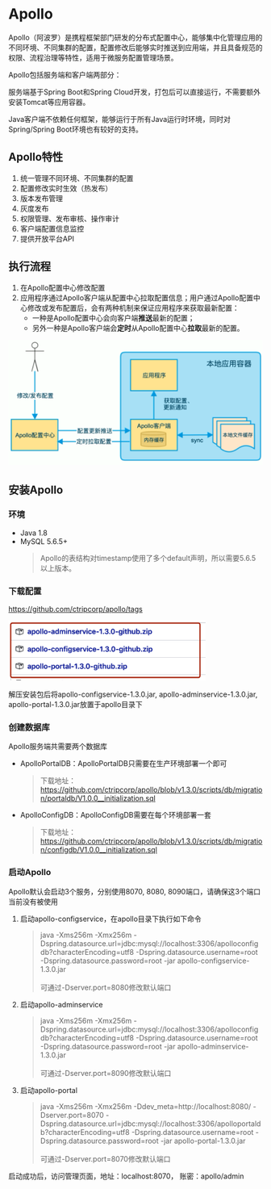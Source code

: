 # Apollo
Apollo（阿波罗）是携程框架部门研发的分布式配置中心，能够集中化管理应用的不同环境、不同集群的配置，配置修改后能够实时推送到应用端，并且具备规范的权限、流程治理等特性，适用于微服务配置管理场景。

Apollo包括服务端和客户端两部分：

服务端基于Spring Boot和Spring Cloud开发，打包后可以直接运行，不需要额外安装Tomcat等应用容器。

Java客户端不依赖任何框架，能够运行于所有Java运行时环境，同时对Spring/Spring Boot环境也有较好的支持。


## Apollo特性
1. 统一管理不同环境、不同集群的配置
2. 配置修改实时生效（热发布）
3. 版本发布管理
4. 灰度发布
5. 权限管理、发布审核、操作审计
6. 客户端配置信息监控
7. 提供开放平台API


## 执行流程
1. 在Apollo配置中心修改配置
2. 应用程序通过Apollo客户端从配置中心拉取配置信息；用户通过Apollo配置中心修改或发布配置后，会有两种机制来保证应用程序来获取最新配置：
    * 一种是Apollo配置中心会向客户端**推送**最新的配置；
    * 另外一种是Apollo客户端会**定时**从Apollo配置中心**拉取**最新的配置。

![apollo执行流程](./img/执行流程.png "apollo执行流程")


## 安装Apollo
### 环境
* Java 1.8
* MySQL 5.6.5+ 
    > Apollo的表结构对timestamp使用了多个default声明，所以需要5.6.5以上版本。
    
### 下载配置
https://github.com/ctripcorp/apollo/tags

![version](./img/version.png "version")

解压安装包后将apollo-configservice-1.3.0.jar, apollo-adminservice-1.3.0.jar, apollo-portal-1.3.0.jar放置于apollo目录下

### 创建数据库
Apollo服务端共需要两个数据库
* ApolloPortalDB：ApolloPortalDB只需要在生产环境部署一个即可
    > 下载地址：https://github.com/ctripcorp/apollo/blob/v1.3.0/scripts/db/migration/portaldb/V1.0.0__initialization.sql
* ApolloConfigDB：ApolloConfigDB需要在每个环境部署一套
    > 下载地址：https://github.com/ctripcorp/apollo/blob/v1.3.0/scripts/db/migration/configdb/V1.0.0__initialization.sql

### 启动Apollo
Apollo默认会启动3个服务，分别使用8070, 8080, 8090端口，请确保这3个端口当前没有被使用
1. 启动apollo-configservice，在apollo目录下执行如下命令
    > java -Xms256m -Xmx256m -Dspring.datasource.url=jdbc:mysql://localhost:3306/apolloconfigdb?characterEncoding=utf8 -Dspring.datasource.username=root -Dspring.datasource.password=root -jar apollo-configservice-1.3.0.jar <br>
    > <br>
    > 可通过-Dserver.port=8080修改默认端口
2. 启动apollo-adminservice
    > java -Xms256m -Xmx256m -Dspring.datasource.url=jdbc:mysql://localhost:3306/apolloconfigdb?characterEncoding=utf8 -Dspring.datasource.username=root -Dspring.datasource.password=root -jar apollo-adminservice-1.3.0.jar <br>
    > <br>
    > 可通过-Dserver.port=8090修改默认端口
3. 启动apollo-portal
    > java -Xms256m -Xmx256m -Ddev_meta=http://localhost:8080/ -Dserver.port=8070 -Dspring.datasource.url=jdbc:mysql://localhost:3306/apolloportaldb?characterEncoding=utf8 -Dspring.datasource.username=root -Dspring.datasource.password=root -jar apollo-portal-1.3.0.jar <br>
    > <br>
    > 可通过-Dserver.port=8070修改默认端口

启动成功后，访问管理页面，地址：localhost:8070， 账密：apollo/admin


## 













